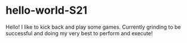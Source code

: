 # hello-world-S21
Hello!
I like to kick back and play some games. Currently grinding to be successful and doing my very best to perform and execute!

